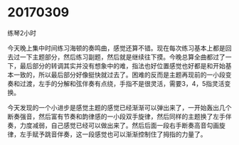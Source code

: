 # 20170309

练琴2小时

今天晚上集中时间练习海顿的奏鸣曲，感觉还算不错。现在每次练习基本上都是回去过一下主题部分，然后练习副题，然后就是继续往下摸。今晚总算全曲都过了一下，最后部分的转调其实并没有想象中的难，指法也好位置感觉也好都是和开始基本一致的，所以最后部分好像挺快就过去了。困难的反而是主题再现前的一小段变奏和过渡，左手的分解和弦伴奏有点绕，手指不是很灵活，需要3，4，5指灵活变换。

今天发现的一个小进步是感觉主题的感觉已经渐渐可以弹出来了，一开始轰出几个断奏强音，然后富有节奏和韵律感的一小段双手旋律，然后同样的主题换了左手伴奏，力度减弱，自己感觉已经可以做出来了。然后后面一段右手断奏高音勾画旋律，左手赋予跳音伴奏，这一段感觉也可以渐渐控制住了拇指的力量了。
